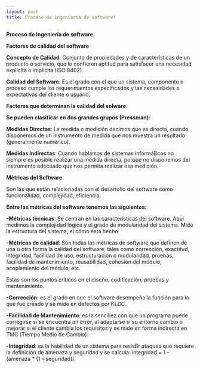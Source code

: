 ```yaml
---
layout: post
title: Proceso de ingenieria de software!
---
```


**Proceso de Ingeniería de software**

**Factores de calidad del software**

**Concepto de Calidad**: Conjunto de propiedades y de
características de un producto o servicio, que le confieren
aptitud para satisfacer una necesidad explícita o implícita (ISO
8402).

**Calidad del Software**: Es el grado con el que un sistema,
componente o proceso cumple los requerimientos
especificados y las necesidades o expectativas del cliente o
usuario.

**Factores que determinan la calidad del soIware.**

**Se pueden clasificar en dos grandes grupos (Pressman):**

**Medidas Directas**: La medida o medición decimos que es directa,
cuando disponemos de un instrumento de medida que nos
muestra un resultado (generalmente numérico).

**Medidas Indirectas**: Cuando hablamos de sistemas informáBcos
no siempre es posible realizar una medida directa, porque no
disponemos del instrumento adecuado que nos permita realizar
esa medición.

**Métricas del Software**

Son las que están relacionadas con el desarrollo del software
como funcionalidad, complejidad, eficiencia.

**Entre las métricas del software tenemos las siguientes:**

**-Métricas técnicas**: Se centran en las características del
software. Aquí medimos la complejidad lógica y el grado de
modularidad del sistema. Mide la estructura del sistema, el
cómo está hecho.

**-Métricas de calidad**: Son todas las métricas de software que
definen de una u otra forma la calidad del software; tales como
corrección, exactitud, integridad, facilidad de uso,
estructuración o modularidad, pruebas, facilidad de
mantenimiento, reusabilidad, cohesión del módulo,
acoplamiento del módulo, etc.

Estas son los puntos críticos en el diseño, codificación, pruebas y
mantenimiento.

**-Corrección**: es el grado en que el software desempeña la
función para la que fue creado y se mide en defectos por KLDC.

**-Facilidad de Mantenimiento**: es la sencillez con que un
programa puede corregirse si se encuentra un error, al
adaptarse si su entorno cambio o mejorar si el cliente cambia
los requisitos y se mide en forma indirecta en TMC (Tiempo
Medio de Cambio).

**-Integridad**: es la habilidad de un sistema para resisBr ataques
que requiere la definición de amenaza y seguridad y se calcula:
integridad = 1 – (amenaza * (1 – seguridad)).